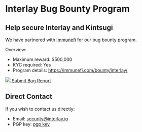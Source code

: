 # Interlay Bug Bounty Program

## Help secure Interlay and Kintsugi

We have partnered with [Immunefi](https://immunefi.com) for our bug bounty program.

Overview:

- Maximum reward: $500,000
- KYC required: Yes
- Program details: https://immunefi.com/bounty/interlay/

<a class="docs-button util-w100" href="https://bugs.immunefi.com/" target="_blank">
  <img src="../_assets/img/immunefi.svg"> Submit Bug Report
</a>

## Direct Contact

If you wish to contact us directly:

- Email: security@interlay.io
- PGP key: [pgp key](https://interlay.io/pgp-key.txt)
